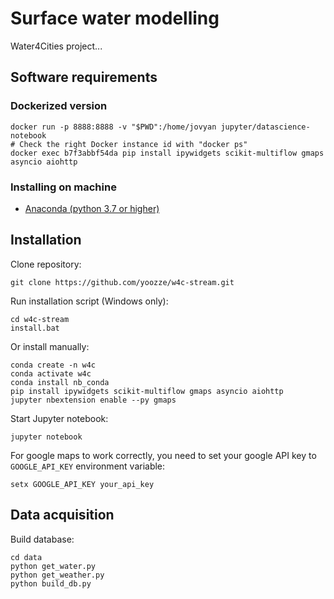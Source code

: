 # Surface water modelling
Water4Cities project...

## Software requirements

### Dockerized version

```
docker run -p 8888:8888 -v "$PWD":/home/jovyan jupyter/datascience-notebook
# Check the right Docker instance id with "docker ps"
docker exec b7f3abbf54da pip install ipywidgets scikit-multiflow gmaps asyncio aiohttp
```


### Installing on machine
* [Anaconda (python 3.7 or higher)](http://conda.io/docs/user-guide/install/index.html)

## Installation
Clone repository:
```
git clone https://github.com/yoozze/w4c-stream.git
```

Run installation script (Windows only):
```
cd w4c-stream
install.bat
```
Or install manually:
```
conda create -n w4c
conda activate w4c
conda install nb_conda
pip install ipywidgets scikit-multiflow gmaps asyncio aiohttp
jupyter nbextension enable --py gmaps
```
Start Jupyter notebook:
```
jupyter notebook
```
For google maps to work correctly, you need to set your google API key to `GOOGLE_API_KEY` environment variable:
```
setx GOOGLE_API_KEY your_api_key
```

## Data acquisition
Build database:
```
cd data
python get_water.py
python get_weather.py
python build_db.py
```
